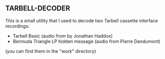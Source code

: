 ## TARBELL-DECODER

This is a small utility that I used to decode two Tarbell cassette interface recordings:

- Tarbell Basic (audio from by Jonathan Haddox)
- Bermuda Triangle LP hidden message (audio from Pierre Dandumont)

(you can find them in the "work" directory)





